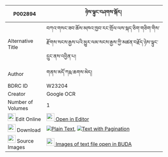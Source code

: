|P002894|ཉེས་ལྟུང་བཤགས་སྐོར། 
| --- | --- 
|Alternative Title |བཀའ་གསང་ཟབ་ཆོས་མཁའ་ཁྱབ་རང་གྲོལ་ལས་སྐད་ཅིག་གཅིག་གིས་རྫོགས་སངས་རྒྱས་པའི་མྱུར་ལམ་སངས་རྒྱས་ཀྱི་མཚན་བརྗོད་ཉེས་ལྟུང་དྲུང་ནས་འབྱིན་པ།
|Author| གནས་མདོ་ཀརྨ་ཆགས་མེད།
|BDRC ID | W23204
|Creator | Google OCR
|Number of Volumes| 1
|<img width="25" src="https://img.icons8.com/color/25/000000/edit-property.png">Edit Online| [<img width="25" src="https://avatars.githubusercontent.com/u/45091458?s=200&v=4"> Open in Editor](http://editor.openpecha.org/P002894)
|<img width="25" src="https://img.icons8.com/fluent/48/000000/download-2.png"/>  Download | [![](https://img.icons8.com/color/20/000000/txt.png)Plain Text](https://github.com/Openpecha/P002894/releases/download/v1/nyetung_shak_kor_plain_P002894.zip), [![](https://img.icons8.com/color/20/000000/txt.png)Text with Pagination](https://github.com/Openpecha/P002894/releases/download/v1/nyetung_shak_kor_pages_P002894.zip)
|<img width="25" src="https://img.icons8.com/plasticine/100/000000/pictures-folder.png"/>  Source Images | [<img width="25" src="https://library.bdrc.io/icons/BUDA-small.svg"> Images of text file open in BUDA](https://library.bdrc.io/show/bdr:W23204)